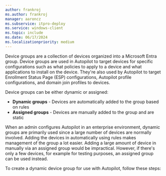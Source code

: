 ```yaml
---
author: frankroj
ms.author: frankroj
manager: aaroncz
ms.subservice: itpro-deploy
ms.service: windows-client
ms.topic: include
ms.date: 06/17/2024
ms.localizationpriority: medium
---
```


<!-- This file is shared by the following articles:

pre-provisioning/azure-ad-join-device-group.md
pre-provisioning/hybrid-azure-ad-join-device-group.md
self-deploying/self-deploying-device-group.md
user-driven/azure-ad-join-device-group.md
user-driven/hybrid-azure-ad-join-device-group.md

Headings are driven by article context. -->

Device groups are a collection of devices organized into a Microsoft Entra group. Device groups are used in Autopilot to target devices for specific configurations such as what policies to apply to a device and what applications to install on the device. They're also used by Autopilot to target Enrollment Status Page (ESP) configurations, Autopilot profile configurations, and domain join profiles to devices.

Device groups can be either dynamic or assigned:

- **Dynamic groups** - Devices are automatically added to the group based on rules
- **Assigned groups** - Devices are manually added to the group and are static

When an admin configures Autopilot in an enterprise environment, dynamic groups are primarily used since a large number of devices are normally involved. Adding the devices in automatically using rules makes management of the group a lot easier. Adding a large amount of device in manually via an assigned group would be impractical. However, if there's only a few devices, for example for testing purposes, an assigned group can be used instead.

To create a dynamic device group for use with Autopilot, follow these steps:
